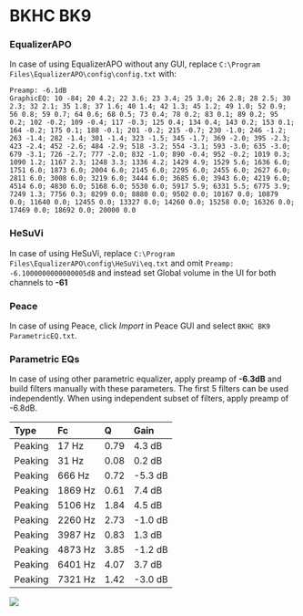 # BKHC BK9

### EqualizerAPO
In case of using EqualizerAPO without any GUI, replace `C:\Program Files\EqualizerAPO\config\config.txt`
with:
```
Preamp: -6.1dB
GraphicEQ: 10 -84; 20 4.2; 22 3.6; 23 3.4; 25 3.0; 26 2.8; 28 2.5; 30 2.3; 32 2.1; 35 1.8; 37 1.6; 40 1.4; 42 1.3; 45 1.2; 49 1.0; 52 0.9; 56 0.8; 59 0.7; 64 0.6; 68 0.5; 73 0.4; 78 0.2; 83 0.1; 89 0.2; 95 0.2; 102 -0.2; 109 -0.4; 117 -0.3; 125 0.4; 134 0.4; 143 0.2; 153 0.1; 164 -0.2; 175 0.1; 188 -0.1; 201 -0.2; 215 -0.7; 230 -1.0; 246 -1.2; 263 -1.4; 282 -1.4; 301 -1.4; 323 -1.5; 345 -1.7; 369 -2.0; 395 -2.3; 423 -2.4; 452 -2.6; 484 -2.9; 518 -3.2; 554 -3.1; 593 -3.0; 635 -3.0; 679 -3.1; 726 -2.7; 777 -2.0; 832 -1.0; 890 -0.4; 952 -0.2; 1019 0.3; 1090 1.2; 1167 2.3; 1248 3.3; 1336 4.2; 1429 4.9; 1529 5.6; 1636 6.0; 1751 6.0; 1873 6.0; 2004 6.0; 2145 6.0; 2295 6.0; 2455 6.0; 2627 6.0; 2811 6.0; 3008 6.0; 3219 6.0; 3444 6.0; 3685 6.0; 3943 6.0; 4219 6.0; 4514 6.0; 4830 6.0; 5168 6.0; 5530 6.0; 5917 5.9; 6331 5.5; 6775 3.9; 7249 1.3; 7756 0.3; 8299 0.0; 8880 0.0; 9502 0.0; 10167 0.0; 10879 0.0; 11640 0.0; 12455 0.0; 13327 0.0; 14260 0.0; 15258 0.0; 16326 0.0; 17469 0.0; 18692 0.0; 20000 0.0
```

### HeSuVi
In case of using HeSuVi, replace `C:\Program Files\EqualizerAPO\config\HeSuVi\eq.txt` and omit `Preamp:
-6.1000000000000005dB` and instead set Global volume in the UI for both channels to **-61**

### Peace
In case of using Peace, click *Import* in Peace GUI and select `BKHC BK9 ParametricEQ.txt`.

### Parametric EQs
In case of using other parametric equalizer, apply preamp of **-6.3dB** and build filters manually
with these parameters. The first 5 filters can be used independently.
When using independent subset of filters, apply preamp of -6.8dB.

| Type    | Fc      |    Q | Gain    |
|:--------|:--------|:-----|:--------|
| Peaking | 17 Hz   | 0.79 | 4.3 dB  |
| Peaking | 31 Hz   | 0.08 | 0.2 dB  |
| Peaking | 666 Hz  | 0.72 | -5.3 dB |
| Peaking | 1869 Hz | 0.61 | 7.4 dB  |
| Peaking | 5106 Hz | 1.84 | 4.5 dB  |
| Peaking | 2260 Hz | 2.73 | -1.0 dB |
| Peaking | 3987 Hz | 0.83 | 1.3 dB  |
| Peaking | 4873 Hz | 3.85 | -1.2 dB |
| Peaking | 6401 Hz | 4.07 | 3.7 dB  |
| Peaking | 7321 Hz | 1.42 | -3.0 dB |

![](https://raw.githubusercontent.com/jaakkopasanen/AutoEq/master/results/innerfidelity/sbaf-serious/BKHC%20BK9/BKHC%20BK9.png)
